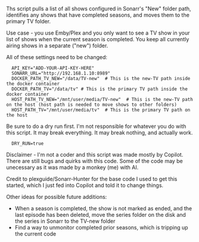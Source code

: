 Ths script pulls a list of all shows configured in Sonarr's "New" folder path, identifies any shows that have completed seasons, and moves them to the primary TV folder.

Use case - you use Emby/Plex and you only want to see a TV show in your list of shows when the current season is completed. You keep all currently airing shows in a separate ("new") folder.

All of these settings need to be changed:

      API_KEY="ADD-YOUR-API-KEY-HERE"
      SONARR_URL="http://192.168.1.10:8989"
      DOCKER_PATH_TV_NEW="/data/TV-new"  # This is the new-TV path inside the docker container
      DOCKER_PATH_TV="/data/tv" # This is the primary TV path inside the docker container
      HOST_PATH_TV_NEW="/mnt/user/media/TV-new"  # This is the new-TV path on the host (host path is needed to move shows to other folders)
      HOST_PATH_TV="/mnt/user/media/tv"  # This is the primary TV path on the host

Be sure to do a dry run first. I'm not responsible for whatever you do with this script. It may break everything. It may break nothing, and actually work. 

      DRY_RUN=true  

Disclaimer - I'm not a coder and this script was made mostly by Copilot. There are still bugs and quirks with this code. Some of the code may be unecessary as it was made by a monkey (me) with AI.

Credit to plexguide/Sonarr-Hunter for the base code I used to get this started, which I just fed into Copilot and told it to change things. 

Other ideas for possible future additions:
- When a season is completed, the show is not marked as ended, and the last episode has been deleted, move the series folder on the disk and the series in Sonarr to the TV-new folder
- Find a way to unmonitor completed prior seasons, which is tripping up the current code

